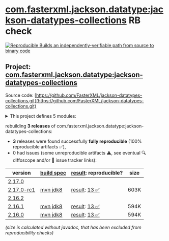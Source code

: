 [com.fasterxml.jackson.datatype:jackson-datatypes-collections](https://central.sonatype.com/artifact/com.fasterxml.jackson.datatype/jackson-datatypes-collections/versions) RB check
=======

[![Reproducible Builds](https://reproducible-builds.org/images/logos/rb.svg) an independently-verifiable path from source to binary code](https://reproducible-builds.org/)

## Project: [com.fasterxml.jackson.datatype:jackson-datatypes-collections](https://central.sonatype.com/artifact/com.fasterxml.jackson.datatype/jackson-datatypes-collections/versions)

Source code: [https://github.com/FasterXML/jackson-datatypes-collections.git](https://github.com/FasterXML/jackson-datatypes-collections.git)

<details><summary>This project defines 5 modules:</summary>

* [com.fasterxml.jackson.datatype:jackson-datatype-eclipse-collections](https://central.sonatype.com/artifact/com.fasterxml.jackson.datatype/jackson-datatype-eclipse-collections/2.17.0-rc1)
* [com.fasterxml.jackson.datatype:jackson-datatype-guava](https://central.sonatype.com/artifact/com.fasterxml.jackson.datatype/jackson-datatype-guava/2.17.0-rc1)
* [com.fasterxml.jackson.datatype:jackson-datatype-hppc](https://central.sonatype.com/artifact/com.fasterxml.jackson.datatype/jackson-datatype-hppc/2.17.0-rc1)
* [com.fasterxml.jackson.datatype:jackson-datatype-pcollections](https://central.sonatype.com/artifact/com.fasterxml.jackson.datatype/jackson-datatype-pcollections/2.17.0-rc1)
* [com.fasterxml.jackson.datatype:jackson-datatypes-collections](https://central.sonatype.com/artifact/com.fasterxml.jackson.datatype/jackson-datatypes-collections/2.17.0-rc1)
</details>

rebuilding **3 releases** of com.fasterxml.jackson.datatype:jackson-datatypes-collections:
- **3** releases were found successfully **fully reproducible** (100% reproducible artifacts :white_check_mark:),
- 0 had issues (some unreproducible artifacts :warning:, see eventual :mag: diffoscope and/or :memo: issue tracker links):

| version | [build spec](/BUILDSPEC.md) | [result](https://reproducible-builds.org/docs/jvm/): reproducible? | size |
| -- | --------- | ------ | -- |
| [2.17.0](https://central.sonatype.com/artifact/com.fasterxml.jackson.datatype/jackson-datatypes-collections/2.17.0/pom) | | | |
| [2.17.0-rc1](https://central.sonatype.com/artifact/com.fasterxml.jackson.datatype/jackson-datatypes-collections/2.17.0-rc1/pom) | [mvn jdk8](jackson-datatypes-collections-2.17.0-rc1.buildspec) | [result](jackson-datatypes-collections-2.17.0-rc1.buildinfo): [13 :white_check_mark: ](jackson-datatypes-collections-2.17.0-rc1.buildcompare) | 603K |
| [2.16.2](https://central.sonatype.com/artifact/com.fasterxml.jackson.datatype/jackson-datatypes-collections/2.16.2/pom) | | | |
| [2.16.1](https://central.sonatype.com/artifact/com.fasterxml.jackson.datatype/jackson-datatypes-collections/2.16.1/pom) | [mvn jdk8](jackson-datatypes-collections-2.16.1.buildspec) | [result](jackson-datatypes-collections-2.16.1.buildinfo): [13 :white_check_mark: ](jackson-datatypes-collections-2.16.1.buildcompare) | 594K |
| [2.16.0](https://central.sonatype.com/artifact/com.fasterxml.jackson.datatype/jackson-datatypes-collections/2.16.0/pom) | [mvn jdk8](jackson-datatypes-collections-2.16.0.buildspec) | [result](jackson-datatypes-collections-2.16.0.buildinfo): [13 :white_check_mark: ](jackson-datatypes-collections-2.16.0.buildcompare) | 594K |

<i>(size is calculated without javadoc, that has been excluded from reproducibility checks)</i>
